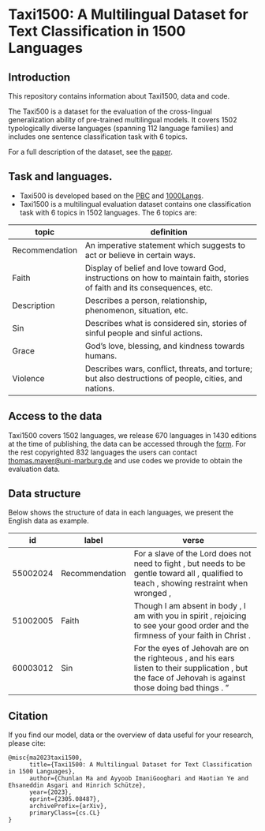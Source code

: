 # Taxi1500: A Multilingual Dataset for Text Classification in 1500 Languages


## Introduction
This repository contains information about Taxi1500, data and code.

The Taxi500 is a dataset for the evaluation of the cross-lingual generalization ability of pre-trained multilingual models. It covers 1502 typologically diverse languages (spanning 112 language families) and includes one sentence classification task with 6 topics.

For a full description of the dataset, see the [paper](https://arxiv.org/abs/2305.08487).

## Task and languages.
- Taxi500 is developed based on the [PBC](https://aclanthology.org/L14-1215/) and [1000Langs](https://github.com/ehsanasgari/1000Langs).
- Taxi1500 is a multilingual evaluation dataset contains one classification task with 6 topics in 1502 languages. The 6 topics are: 

| topic | definition | 
|----------|----------|
| Recommendation  | An imperative statement which suggests to act or believe in certain ways.  | 
| Faith   | Display of belief and love toward God, instructions on how to maintain faith, stories of faith and its consequences, etc. |
| Description | Describes a person, relationship, phenomenon, situation, etc.   | 
| Sin | Describes what is considered sin, stories of sinful people and sinful actions. |
| Grace | God’s love, blessing, and kindness towards humans. | 
| Violence | Describes wars, conflict, threats, and torture; but also destructions of people, cities, and nations. |

## Access to the data
Taxi1500 covers 1502 languages, we release 670 languages in 1430 editions at the time of publishing, the data can be accessed through the [form](https://docs.google.com/forms/d/1lXrUQl_acQRE4VnZ7uEUpgNHnpG50wSXzQnCO_SM02A/edit?pli=1). For the rest copyrighted 832 languages the users can contact thomas.mayer@uni-marburg.de and use codes we provide to obtain the evaluation data.


## Data structure

Below shows the structure of data in each languages, we present the English data as example.

| id | label | verse |
|----------|----------|----------|
| 55002024   | Recommendation | For a slave of the Lord does not need to fight , but needs to be gentle toward all , qualified to teach , showing restraint when wronged ,   |
| 51002005 | Faith  | Though I am absent in body , I am with you in spirit , rejoicing to see your good order and the firmness of your faith in Christ . |
| 60003012 | Sin | For the eyes of Jehovah are on the righteous , and his ears listen to their supplication , but the face of Jehovah is against those doing bad things . ”|



## Citation

If you find our model, data or the overview of data useful for your research, please cite:

```
@misc{ma2023taxi1500,
      title={Taxi1500: A Multilingual Dataset for Text Classification in 1500 Languages}, 
      author={Chunlan Ma and Ayyoob ImaniGooghari and Haotian Ye and Ehsaneddin Asgari and Hinrich Schütze},
      year={2023},
      eprint={2305.08487},
      archivePrefix={arXiv},
      primaryClass={cs.CL}
}
```










